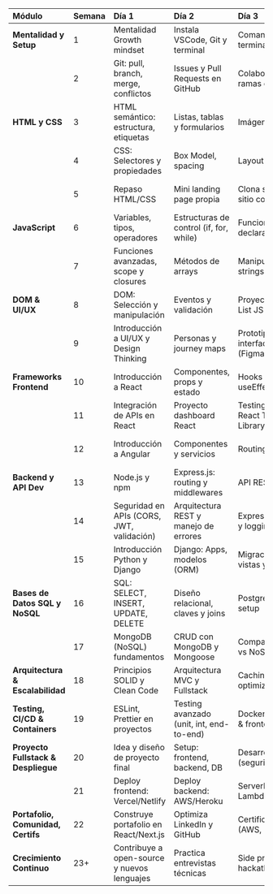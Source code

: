 | Módulo                       | Semana | Día 1                                     | Día 2                                     | Día 3                                   | Día 4                                   | Día 5                                   |
| :--------------------------- | :----- | :---------------------------------------- | :---------------------------------------- | :-------------------------------------- | :-------------------------------------- | :-------------------------------------- |
| **Mentalidad y Setup** | 1      | Mentalidad Growth mindset                 | Instala VSCode, Git y terminal          | Comandos básicos terminal y Git       | Crea cuenta GitHub e inicia repo      | Publica "Hello World" con GitHub Pages  |
|                              | 2      | Git: pull, branch, merge, conflictos      | Issues y Pull Requests en GitHub        | Colaboración y ramas en equipo        | Scrum, Kanban, tableros               | Práctica de colaboración GitHub         |
| **HTML y CSS** | 3      | HTML semántico: estructura, etiquetas     | Listas, tablas y formularios            | Imágenes y enlaces                    | Proyecto: Perfil personal             | Subida y revisión en GitHub             |
|                              | 4      | CSS: Selectores y propiedades             | Box Model, spacing                      | Layout con Flexbox                    | Grid avanzado                         | Responsive con Media Queries            |
|                              | 5      | Repaso HTML/CSS                           | Mini landing page propia                | Clona sección de sitio conocido       | Mejora accesibilidad y semántica      | Publica trabajos en GitHub              |
| **JavaScript** | 6      | Variables, tipos, operadores              | Estructuras de control (if, for, while) | Funciones: declaración y uso          | Arrays, objetos                       | Ejercicios prácticos de JS              |
|                              | 7      | Funciones avanzadas, scope y closures     | Métodos de arrays                       | Manipulación de strings y objetos     | Proyecto: retos de lógica             | Repaso y refactorización de JS          |
| **DOM & UI/UX** | 8      | DOM: Selección y manipulación             | Eventos y validación                    | Proyecto: To-Do List JS               | Proyecto: Calculadora JS              | Refactoriza y documenta proyectos       |
|                              | 9      | Introducción a UI/UX y Design Thinking    | Personas y journey maps                 | Prototipado de interfaces (Figma/Sketch)| Pruebas y accesibilidad               | Feedback y mejora de UI                 |
| **Frameworks Frontend** | 10     | Introducción a React                      | Componentes, props y estado             | Hooks (useState, useEffect)           | Routing y Context API                 | Replica To-Do List en React             |
|                              | 11     | Integración de APIs en React              | Proyecto dashboard React                | Testing básico con React Testing Library| Optimización de bundles               | Documenta en GitHub                     |
|                              | 12     | Introducción a Angular                    | Componentes y servicios                 | Routing y bindings                    | Proyecto: mini-app Angular            | Feedback colaborativo                   |
| **Backend y API Dev** | 13     | Node.js y npm                             | Express.js: routing y middlewares       | API RESTful básica                    | Postman y tests manuales              | Proyecto: API de tareas                 |
|                              | 14     | Seguridad en APIs (CORS, JWT, validación) | Arquitectura REST y manejo de errores   | Express avanzado y logging            | Refactor y testing con Jest           | Documenta API en GitHub                 |
|                              | 15     | Introducción Python y Django              | Django: Apps, modelos (ORM)             | Migraciones, rutas, vistas y templates| API con Django Rest Framework         | Repaso Django/Node+Express              |
| **Bases de Datos SQL y NoSQL** | 16     | SQL: SELECT, INSERT, UPDATE, DELETE       | Diseño relacional, claves y joins       | PostgreSQL/MySQL setup                | Integración con Node/Express          | Ejercicios CRUD SQL                     |
|                              | 17     | MongoDB (NoSQL) fundamentos              | CRUD con MongoDB y Mongoose             | Comparativa SQL vs NoSQL              | Buenas prácticas                     | Repaso de integración                   |
| **Arquitectura & Escalabilidad** | 18     | Principios SOLID y Clean Code             | Arquitectura MVC y Fullstack            | Caching y optimización                | Escalabilidad horizontal y vertical   | Microservicios: ideas básicas           |
| **Testing, CI/CD & Containers** | 19     | ESLint, Prettier en proyectos             | Testing avanzado (unit, int, end-to-end)| Dockeriza backend & frontend          | Docker Compose y entornos             | CI/CD con GitHub Actions                |
| **Proyecto Fullstack & Despliegue** | 20     | Idea y diseño de proyecto final           | Setup: frontend, backend, DB            | Desarrollo (seguridad y tests)        | UI/UX & performance                   | Ajustes & feature checklist             |
|                              | 21     | Deploy frontend: Vercel/Netlify           | Deploy backend: AWS/Heroku              | Serverless: AWS Lambda                | Monitoreo básico (CloudWatch)         | Publica y documenta en portafolio       |
| **Portafolio, Comunidad, Certifs** | 22     | Construye portafolio en React/Next.js     | Optimiza LinkedIn y GitHub              | Certificaciones (AWS, Python, JS)     | Networking, foros y open-source       | Feedback y mejora continua              |
| **Crecimiento Continuo** | 23+    | Contribuye a open-source y nuevos lenguajes| Practica entrevistas técnicas           | Side projects y hackathons            | Ajustes a portafolio y CV             | Mentoría y networking                   |